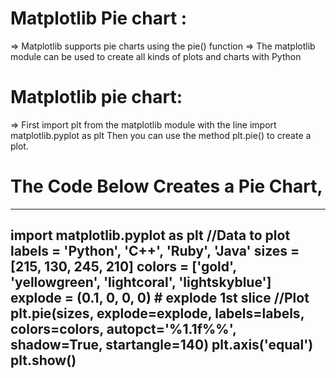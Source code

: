 # Matplotlib Pie chart :

 => Matplotlib supports pie charts using the pie() function
 => The matplotlib module can be used to create all kinds of plots and charts with Python

# Matplotlib pie chart:

 => First import plt from the matplotlib module with the line import matplotlib.pyplot as
    plt Then you can use the method plt.pie() to create a plot.
    
 # The Code Below Creates a Pie Chart,
---------------------------------------------------------------- 
import matplotlib.pyplot as plt
//Data to plot
labels = 'Python', 'C++', 'Ruby', 'Java'
sizes = [215, 130, 245, 210]
colors = ['gold', 'yellowgreen', 'lightcoral', 'lightskyblue']
explode = (0.1, 0, 0, 0)  # explode 1st slice
//Plot
plt.pie(sizes, explode=explode, labels=labels, colors=colors,
autopct='%1.1f%%', shadow=True, startangle=140)
plt.axis('equal')
plt.show()
-------------------------------------------------------------------
